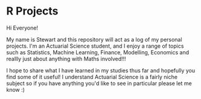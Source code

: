 # R Projects
Hi Everyone!

My name is Stewart and this repository will act as a log of my personal projects. I'm an Actuarial Science student, and I enjoy a range of topics such as Statistics, Machine Learning, Finance, Modelling, Economics and reallly just about anything with Maths involved!!! 

I hope to share what I have learned in my studies thus far and hopefully you find some of it useful! I understand Actuarial Science is a fairly niche subject so if you have anything you'd like to see in particular please let me know :)
